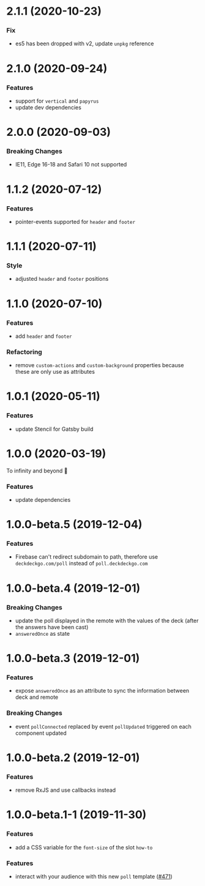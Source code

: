 # 2.1.1 (2020-10-23)

### Fix

- es5 has been dropped with v2, update `unpkg` reference

# 2.1.0 (2020-09-24)

### Features

- support for `vertical` and `papyrus`
- update dev dependencies

# 2.0.0 (2020-09-03)

### Breaking Changes

- IE11, Edge 16-18 and Safari 10 not supported

# 1.1.2 (2020-07-12)

### Features

- pointer-events supported for `header` and `footer`

# 1.1.1 (2020-07-11)

### Style

- adjusted `header` and `footer` positions

# 1.1.0 (2020-07-10)

### Features

- add `header` and `footer`

### Refactoring

- remove `custom-actions` and `custom-background` properties because these are only use as attributes

# 1.0.1 (2020-05-11)

### Features

- update Stencil for Gatsby build

# 1.0.0 (2020-03-19)

To infinity and beyond 🚀

### Features

- update dependencies

# 1.0.0-beta.5 (2019-12-04)

### Features

- Firebase can't redirect subdomain to path, therefore use `deckdeckgo.com/poll` instead of `poll.deckdeckgo.com`

# 1.0.0-beta.4 (2019-12-01)

### Breaking Changes

- update the poll displayed in the remote with the values of the deck (after the answers have been cast)
- `answeredOnce` as state

# 1.0.0-beta.3 (2019-12-01)

### Features

- expose `answeredOnce` as an attribute to sync the information between deck and remote

### Breaking Changes

- event `pollConnected` replaced by event `pollUpdated` triggered on each component updated

# 1.0.0-beta.2 (2019-12-01)

### Features

- remove RxJS and use callbacks instead

# 1.0.0-beta.1-1 (2019-11-30)

### Features

- add a CSS variable for the `font-size` of the slot `how-to`

<a name="1.0.0-beta.1"></a>

### Features

- interact with your audience with this new `poll` template ([#471](https://github.com/deckgo/deckdeckgo/issues/471))
